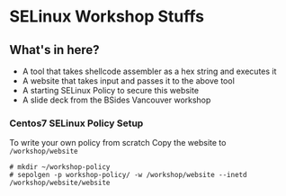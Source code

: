 # SELinux Workshop Stuffs

## What's in here?

* A tool that takes shellcode assembler as a hex string and executes it
* A website that takes input and passes it to the above tool
* A starting SELinux Policy to secure this website
* A slide deck from the BSides Vancouver workshop

### Centos7 SELinux Policy Setup 

To write your own policy from scratch
Copy the website to `/workshop/website`

```
# mkdir ~/workshop-policy
# sepolgen -p workshop-policy/ -w /workshop/website --inetd /workshop/website/website
```
